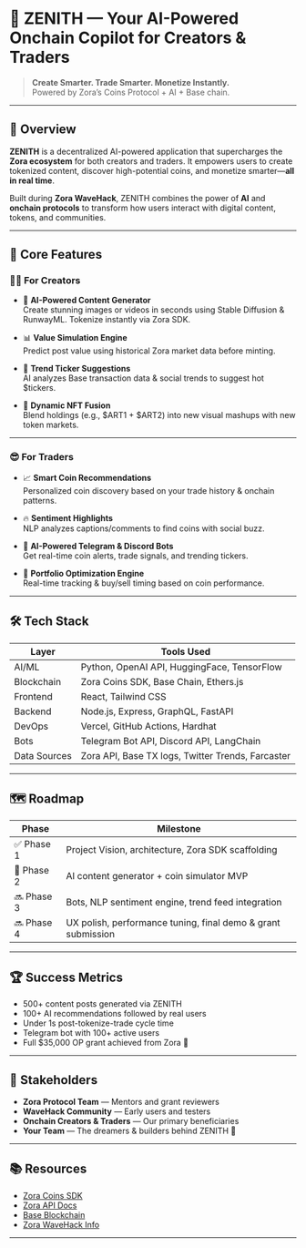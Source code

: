 # 🌌 ZENITH — Your AI-Powered Onchain Copilot for Creators & Traders

> **Create Smarter. Trade Smarter. Monetize Instantly.**  
> Powered by Zora’s Coins Protocol + AI + Base chain.

---

## 🚀 Overview

**ZENITH** is a decentralized AI-powered application that supercharges the **Zora ecosystem** for both creators and traders. It empowers users to create tokenized content, discover high-potential coins, and monetize smarter—**all in real time**.

Built during **Zora WaveHack**, ZENITH combines the power of **AI** and **onchain protocols** to transform how users interact with digital content, tokens, and communities.

---

## 🎯 Core Features

### 🧑‍🎨 For Creators
- 🎨 **AI-Powered Content Generator**  
  Create stunning images or videos in seconds using Stable Diffusion & RunwayML. Tokenize instantly via Zora SDK.

- 📊 **Value Simulation Engine**  
  Predict post value using historical Zora market data before minting.

- 🔖 **Trend Ticker Suggestions**  
  AI analyzes Base transaction data & social trends to suggest hot $tickers.

- 🧬 **Dynamic NFT Fusion**  
  Blend holdings (e.g., $ART1 + $ART2) into new visual mashups with new token markets.

---

### 😎 For Traders
- 📈 **Smart Coin Recommendations**  
  Personalized coin discovery based on your trade history & onchain patterns.

- 🔥 **Sentiment Highlights**  
  NLP analyzes captions/comments to find coins with social buzz.

- 🤖 **AI-Powered Telegram & Discord Bots**  
  Get real-time coin alerts, trade signals, and trending tickers.

- 🔔 **Portfolio Optimization Engine**  
  Real-time tracking & buy/sell timing based on coin performance.

---

## 🛠 Tech Stack

| Layer         | Tools Used                                           |
|---------------|------------------------------------------------------|
| AI/ML         | Python, OpenAI API, HuggingFace, TensorFlow          |
| Blockchain    | Zora Coins SDK, Base Chain, Ethers.js                |
| Frontend      | React, Tailwind CSS                                  |
| Backend       | Node.js, Express, GraphQL, FastAPI                   |
| DevOps        | Vercel, GitHub Actions, Hardhat                      |
| Bots          | Telegram Bot API, Discord API, LangChain            |
| Data Sources  | Zora API, Base TX logs, Twitter Trends, Farcaster    |

---

## 🗺 Roadmap

| Phase | Milestone |
|-------|-----------|
| ✅ Phase 1 | Project Vision, architecture, Zora SDK scaffolding |
| 🚧 Phase 2 | AI content generator + coin simulator MVP |
| 🔜 Phase 3 | Bots, NLP sentiment engine, trend feed integration |
| 🔜 Phase 4 | UX polish, performance tuning, final demo & grant submission |

---

## 🏆 Success Metrics

- 500+ content posts generated via ZENITH
- 100+ AI recommendations followed by real users
- Under 1s post-tokenize-trade cycle time
- Telegram bot with 100+ active users
- Full $35,000 OP grant achieved from Zora 🚀

---

## 🤝 Stakeholders

- **Zora Protocol Team** — Mentors and grant reviewers  
- **WaveHack Community** — Early users and testers  
- **Onchain Creators & Traders** — Our primary beneficiaries  
- **Your Team** — The dreamers & builders behind ZENITH 🌟

---

## 📚 Resources

- [Zora Coins SDK](https://docs.zora.co/coins)  
- [Zora API Docs](https://api-sdk.zora.engineering/docs)  
- [Base Blockchain](https://base.org)  
- [Zora WaveHack Info](https://zora.co)

---
